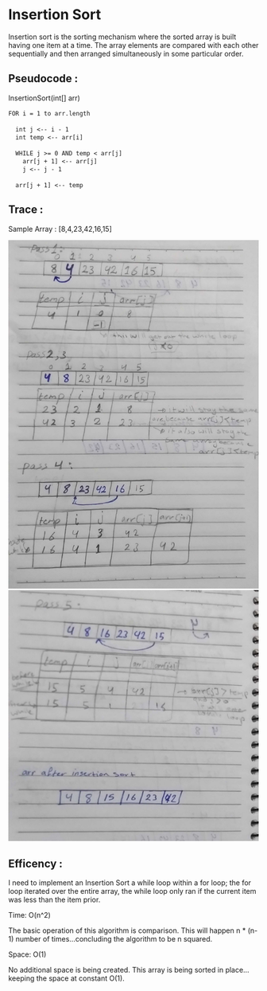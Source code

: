 # Insertion Sort 
Insertion sort is the sorting mechanism where the sorted array is built having one item at a time. The array elements are compared with each other sequentially and then arranged simultaneously in some particular order.


## Pseudocode :

  InsertionSort(int[] arr)
  
    FOR i = 1 to arr.length
    
      int j <-- i - 1
      int temp <-- arr[i]
      
      WHILE j >= 0 AND temp < arr[j]
        arr[j + 1] <-- arr[j]
        j <-- j - 1
        
      arr[j + 1] <-- temp
       



## Trace :

Sample Array : [8,4,23,42,16,15] 

![pass1,2,3,4](p1.jpg)
![pass5](p2.jpg)


## Efficency :

I need to  implement an Insertion Sort a while loop within a for loop; the for loop iterated over the entire array, the while loop only ran if the current item was less than the item prior.

 Time: O(n^2)

The basic operation of this algorithm is comparison. This will happen n * (n-1) number of times…concluding the algorithm to be n squared.

 Space: O(1)

No additional space is being created. This array is being sorted in place…keeping the space at constant O(1).

